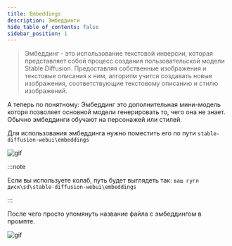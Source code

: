 ```yaml
---
title: Embeddings
description: Эмбеддинги 
hide_table_of_contents: false
sidebar_position: 1
---
```

> Эмбеддинг - это использование текстовой инверсии, которая представляет собой процесс создания пользовательской модели Stable Diffusion. Предоставляя собственные изображения и текстовые описания к ним, алгоритм учится создавать новые изображения, соответствующие текстовому описанию и стилю изображений.

А теперь по понятному: Эмбеддинг это дополнительная мини-модель которя позволяет основной модели генерировать то, чего она не знает. Обычно эмбеддинги обучают на персонажей или стилей.

Для использования эмбеддинга нужно поместить его по пути `stable-diffusion-webui\embeddings`

![gif](https://i.imgur.com/kMDTVrA.gif)

:::note

Если вы используете колаб, путь будет выглядеть так: `ваш гугл диск\sd\stable-diffusion-webui\embeddings`

:::

После чего просто упомянуть название файла с эмбеддингом в промпте.

![gif](https://i.imgur.com/xPMeCvn.gif)